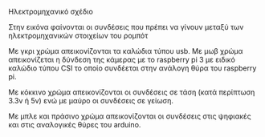 Ηλεκτρομηχανικό σχέδιο

Στην εικόνα φαίνονται οι συνδέσεις που πρέπει να γίνουν μεταξύ των ηλεκτρομηχανικών στοιχείων του ρομπότ

Με γκρι χρώμα απεικονίζονται τα καλώδια τύπου usb.
Με μωβ χρώμα απεικονίζεται η δύνδεση της κάμερας με το raspberry pi 3 με ειδικό καλώδιο τύπου CSI το οποίο συνδέεται στην ανάλογη θύρα του raspberry pi.

Με κόκκινο χρώμα απεικονίζονται οι συνδέσεις σε τάση (κατά περίπτωση 3.3v ή 5v) ενώ με μαύρο οι συνδέσεις σε γείωση.

Με μπλε και πράσινο χρώμα απεικονίζονται οι συνδέσεις στις ψηφιακές και στις αναλογικές θύρες του arduino.
